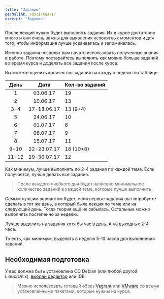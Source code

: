 ```yaml
---
title: "Задания"
permalink: /docs/tasks/
excerpt: "Задания"
---
```


После лекций нужно будет выполнять задания.
Их в курсе достаточно много и они очень важны для выявления непонятных моментов и для того, чтобы информация лучше усваивалась и запоминалась.

Именно задания позволят вам начать использовать полученные знания в работе.
Поэтому постарайтесь выполнять как можно больше заданий во время курса и доделать все задания после курса.

Вы можете оценить количество заданий на каждую неделю по таблице:

| День  | Дата         |    Кол-во заданий|
|:-----:|:------------:|------------------|
|  1    |  03.06.17    | 19 |
|  2    |  10.06.17    | 13 |
|  3-4  |  17-18.06.17 | 13 (9+4) |
|  5    |  24.06.17    | 10 |
|  6    |  01.07.17    | 6 |
|  7    |  08.07.17    | 9 |
|  8    |  15.07.17    | 11 |
|  9-10 |  22-23.07.17 | 18 (10+8) |
|  11-12| 29-30.07.17  | 12 |

Как минимум, лучше выполнять по 2-4 задания по каждой теме.
Если получается, лучше делать все задания.

> После каждого учебного дня будет написано минимальное количество заданий в каждой теме, которые лучше выполнить.

Самым лучшим вариантом будет, если первые задания вы попробуете сделать в тот же день, в который была лекция по теме или на следующий день.
Тогда теория ещё не забылась.
Остальные можно выполнять постепенно за неделю.

Лучше выделить на задания хотя бы час в день.
А на выходных 2-4 часа.

То есть, как минимум, выделять в неделю 5-10 часов для выполнения заданий.

## Необходимая подготовка 

У вас должна быть установлена ОС Debian (или любой другой Linux/Unix), [выбран редактор](https://natenka.gitbooks.io/pyneng/content/book/01_intro/os_and_editor.html) или IDE.

> Можно использовать готовый образ [Vagrant](https://github.com/natenka/PyNEng/blob/master/exercises/vm/vagrant.md) или [VMware](https://github.com/natenka/PyNEng/blob/master/exercises/vm/vmware.md) со всеми установленными пакетами, которые нужны на курсе. 

